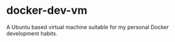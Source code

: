 # docker-dev-vm

A Ubuntu based virtual machine suitable for my personal Docker development habits.

